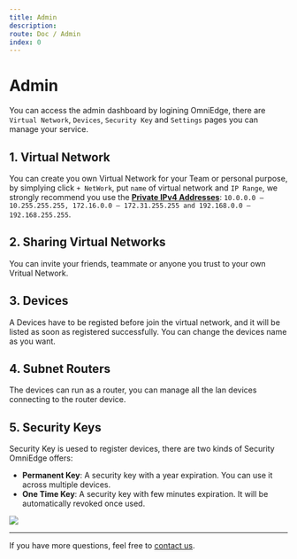 ```yaml
---
title: Admin
description:
route: Doc / Admin 
index: 0
---
```


# Admin

You can access the admin dashboard by logining OmniEdge, there are `Virtual Network`, `Devices`, `Security Key` and `Settings` pages you can manage your service.

## 1. Virtual Network

You can create you own Virtual Network for your Team or personal purpose, by simplying click `+ NetWork`, put `name` of virtual network and `IP Range`, we strongly recommend you use the [**Private IPv4 Addresses**](https://en.wikipedia.org/wiki/Reserved_IP_addresses): `10.0.0.0 – 10.255.255.255, 172.16.0.0 – 172.31.255.255 and 192.168.0.0 – 192.168.255.255`.

## 2. Sharing Virtual Networks

You can invite your friends, teammate or anyone you trust to your own Vritual Network.

## 3. Devices

A Devices have to be registed before join the virtual network, and it will be listed as soon as registered successfully. You can change the devices name as you want.

## 4. Subnet Routers

The devices can run as a router, you can manage all the lan devices connecting to the router device.

## 5. Security Keys

Security Key is uesed to register devices, there are two kinds of Security OmniEdge offers:

- **Permanent Key**: A security key with a year expiration. You can use it across multiple devices.
- **One Time Key**: A security key with few minutes expiration. It will be automatically revoked once used.

![](/brand.png)

---

If you have more questions, feel free to [contact us](mailto:support@omniedge.io).
